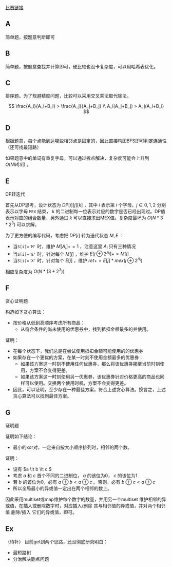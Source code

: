 [比赛链接](https://atcoder.jp/contests/abc308/tasks)

## A

简单题，按题意判断即可

## B

简单题，按题意查找并计算即可，硬比较也没卡复杂度，可以用哈希表优化。

## C

排序题。为了规避精度问题，比较可以采用交叉乘法取代除法。

$$
\frac{A_i}{A_i+B_i} > \frac{A_j}{A_j+B_j} \\
A_i(A_j+B_j) > A_j(A_i+B_i)
$$

## D

根据题意，每个点能到达哪些相邻点是固定的，因此直接构图BFS即可判定连通性（还可找最短路）

如果题意中的单词有重复字母，可以通过拆点解决，复杂度可能会上升到 $O(NM|S|)$ 。

## E

DP转迭代

首先从DP思考，设计状态为 $DP[i][j][k]$ ，其中 $i$ 表示第 $i$ 个字母，$j\in {0,1,2}$ 分别表示以字母 `MEX` 结束， $k$ 的二进制每一位表示对应的数字是否已经出现过。DP值表示对应的组合数量，另外通过 $k$ 可以直接求出MEX值。复杂度最坏为 $O(N*3*2^3)$ 可以求解。

为了更方便的编写代码，考虑把 $DP[i]$ 转为迭代状态 $M, E$ ：

* 当`S[i]='M'` 时，维护 $M[A_i] += 1$ ，注意这里 $A_i$ 只有三种情况
* 当`S[i]='E'` 时，针对每个 $M[j]$ ，维护 $E[j \oplus 2^{A_i}] += M[j]$
* 当`S[i]='X'` 时，针对每个 $E[j]$ ，维护 $ret += E[j] * mex(j \oplus 2^{A_i})$

相应复杂度为 $O(N*(3+2^3))$

## F

贪心证明题

构造如下贪心算法：

* 按价格从低到高顺序考虑所有商品：
    * 从符合条件的尚未使用的优惠券中，找到抵扣金额最多的并使用。

证明：

* 在每个状态下，我们总是在尝试使用抵扣金额可能使用的的优惠券
* 如果存在一个更优的方案，在某一时刻不使用金额最多的优惠券：
    * 如果该方案这一时刻不使用任何优惠券，那么将该优惠券挪至当前时刻使用，方案不会变得更差。
    * 如果该方案这一时刻使用另一优惠券，该优惠券针对价格更高的商品也同样可以使用。交换两个使用时机，方案不会变得更差。
* 因此，可以证明，至少存在一种最佳方案，符合上述贪心算法。换言之，上述贪心算法可以找到最佳方案。

## G

证明题

证明如下结论：

* 最小的xor对，一定来自按大小顺序排列时，相邻的两个数。

证明：

* 设有 $a \lt b \lt c $ 
* 考虑 $a$ 和 $c$ 首个不同的二进制位， $a$ 的该位为0， $c$ 的该位为1
* 若 $b$ 的该位为0，必有 $a\oplus b \lt a\oplus c$ 。否则，必有 $b\oplus c \lt a \oplus c$ 
* 所以全局最小的异或值一定出在两个相邻的数上。

因此采用multiset或map维护每个数字的数量，并用另一个multiset 维护相邻的异或值，在插入或删除数字时，对应插入/删除 其与相邻值的异或值，并对两个相邻值 删除/插入 它们的异或值，即可。

## Ex

（待补）
目前get到两个思路，还没彻底研究明白：

* 最短路树
* 分治解决删点问题